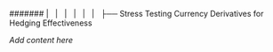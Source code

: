 ####### |   |   |   |   |   |   ├── Stress Testing Currency Derivatives for Hedging Effectiveness

*Add content here*